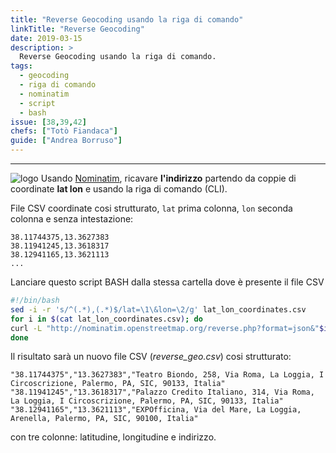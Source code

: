 ```yaml
---
title: "Reverse Geocoding usando la riga di comando"
linkTitle: "Reverse Geocoding"
date: 2019-03-15
description: >
  Reverse Geocoding usando la riga di comando.
tags:
  - geocoding
  - riga di comando
  - nominatim
  - script
  - bash
issue: [38,39,42]
chefs: ["Totò Fiandaca"]
guide: ["Andrea Borruso"]
---
```


---

![logo](https://upload.wikimedia.org/wikipedia/commons/thumb/b/b0/Openstreetmap_logo.svg/150px-Openstreetmap_logo.svg.png) Usando [Nominatim](https://wiki.openstreetmap.org/wiki/Nominatim), ricavare **l'indirizzo** partendo da coppie di coordinate **lat lon** e usando la riga di comando (CLI).

File CSV coordinate cosi strutturato, `lat` prima colonna, `lon` seconda colonna e senza intestazione:

```csv
38.11744375,13.3627383
38.11941245,13.3618317
38.12941165,13.3621113
...
```

Lanciare questo script BASH dalla stessa cartella dove è presente il file CSV

```bash
#!/bin/bash
sed -i -r 's/^(.*),(.*)$/lat=\1\&lon=\2/g' lat_lon_coordinates.csv
for i in $(cat lat_lon_coordinates.csv); do
curl -L "http://nominatim.openstreetmap.org/reverse.php?format=json&"$i"&addressdetails=1"| jq -r '.|[.lat,.lon,.display_name]|@csv' >> reverse_geo.csv
done
```

Il risultato sarà un nuovo file CSV (_reverse_geo.csv_) cosi strutturato:

```csv
"38.11744375","13.3627383","Teatro Biondo, 258, Via Roma, La Loggia, I Circoscrizione, Palermo, PA, SIC, 90133, Italia"
"38.11941245","13.3618317","Palazzo Credito Italiano, 314, Via Roma, La Loggia, I Circoscrizione, Palermo, PA, SIC, 90133, Italia"
"38.12941165","13.3621113","EXPOfficina, Via del Mare, La Loggia, Arenella, Palermo, PA, SIC, 90100, Italia"
```

con tre colonne: latitudine, longitudine e indirizzo.
